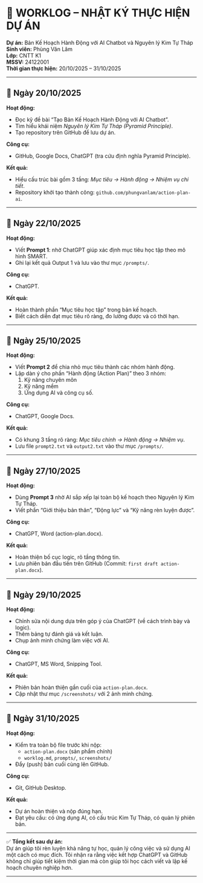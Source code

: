 # 🧾 WORKLOG – NHẬT KÝ THỰC HIỆN DỰ ÁN
**Dự án:** Bản Kế Hoạch Hành Động với AI Chatbot và Nguyên lý Kim Tự Tháp  
**Sinh viên:** Phùng Văn Lâm  
**Lớp:** CNTT K1  
**MSSV:** 24122001  
**Thời gian thực hiện:** 20/10/2025 – 31/10/2025  

---

## 📅 Ngày 20/10/2025
**Hoạt động:**  
- Đọc kỹ đề bài “Tạo Bản Kế Hoạch Hành Động với AI Chatbot”.  
- Tìm hiểu khái niệm *Nguyên lý Kim Tự Tháp (Pyramid Principle)*.  
- Tạo repository trên GitHub để lưu dự án.  

**Công cụ:**  
- GitHub, Google Docs, ChatGPT (tra cứu định nghĩa Pyramid Principle).  

**Kết quả:**  
- Hiểu cấu trúc bài gồm 3 tầng: *Mục tiêu → Hành động → Nhiệm vụ chi tiết*.  
- Repository khởi tạo thành công: `github.com/phungvanlam/action-plan-ai`.

---

## 📅 Ngày 22/10/2025
**Hoạt động:**  
- Viết **Prompt 1**: nhờ ChatGPT giúp xác định mục tiêu học tập theo mô hình SMART.  
- Ghi lại kết quả Output 1 và lưu vào thư mục `/prompts/`.  

**Công cụ:**  
- ChatGPT.  

**Kết quả:**  
- Hoàn thành phần “Mục tiêu học tập” trong bản kế hoạch.  
- Biết cách diễn đạt mục tiêu rõ ràng, đo lường được và có thời hạn.

---

## 📅 Ngày 25/10/2025
**Hoạt động:**  
- Viết **Prompt 2** để chia nhỏ mục tiêu thành các nhóm hành động.  
- Lập dàn ý cho phần “Hành động (Action Plan)” theo 3 nhóm:  
  1. Kỹ năng chuyên môn  
  2. Kỹ năng mềm  
  3. Ứng dụng AI và công cụ số.  

**Công cụ:**  
- ChatGPT, Google Docs.  

**Kết quả:**  
- Có khung 3 tầng rõ ràng: *Mục tiêu chính → Hành động → Nhiệm vụ*.  
- Lưu file `prompt2.txt` và `output2.txt` vào thư mục `/prompts/`.

---

## 📅 Ngày 27/10/2025
**Hoạt động:**  
- Dùng **Prompt 3** nhờ AI sắp xếp lại toàn bộ kế hoạch theo Nguyên lý Kim Tự Tháp.  
- Viết phần “Giới thiệu bản thân”, “Động lực” và “Kỹ năng rèn luyện được”.  

**Công cụ:**  
- ChatGPT, Word (action-plan.docx).  

**Kết quả:**  
- Hoàn thiện bố cục logic, rõ tầng thông tin.  
- Lưu phiên bản đầu tiên trên GitHub (Commit: `first draft action-plan.docx`).

---

## 📅 Ngày 29/10/2025
**Hoạt động:**  
- Chỉnh sửa nội dung dựa trên góp ý của ChatGPT (về cách trình bày và logic).  
- Thêm bảng tự đánh giá và kết luận.  
- Chụp ảnh minh chứng làm việc với AI.  

**Công cụ:**  
- ChatGPT, MS Word, Snipping Tool.  

**Kết quả:**  
- Phiên bản hoàn thiện gần cuối của `action-plan.docx`.  
- Cập nhật thư mục `/screenshots/` với 2 ảnh minh chứng.  

---

## 📅 Ngày 31/10/2025
**Hoạt động:**  
- Kiểm tra toàn bộ file trước khi nộp:  
  - `action-plan.docx` (sản phẩm chính)  
  - `worklog.md`, `prompts/`, `screenshots/`  
- Đẩy (push) bản cuối cùng lên GitHub.  

**Công cụ:**  
- Git, GitHub Desktop.  

**Kết quả:**  
- Dự án hoàn thiện và nộp đúng hạn.  
- Đạt yêu cầu: có ứng dụng AI, có cấu trúc Kim Tự Tháp, có quản lý phiên bản.

---

✅ **Tổng kết sau dự án:**  
Dự án giúp tôi rèn luyện khả năng tự học, quản lý công việc và sử dụng AI một cách có mục đích. Tôi nhận ra rằng việc kết hợp ChatGPT và GitHub không chỉ giúp tiết kiệm thời gian mà còn giúp tôi học cách viết và lập kế hoạch chuyên nghiệp hơn.

---
